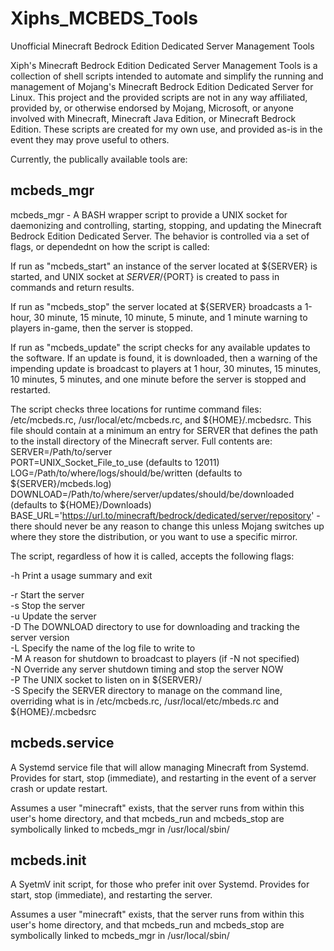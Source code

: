 # Xiphs_MCBEDS_Tools
Unofficial Minecraft Bedrock Edition Dedicated Server Management Tools

Xiph's Minecraft Bedrock Edition Dedicated Server Management Tools is a collection of shell scripts intended to automate and simplify the running and management of Mojang's Minecraft Bedrock Edition Dedicated Server for Linux.
This project and the provided scripts are not in any way affiliated, provided by, or otherwise endorsed by Mojang, Microsoft, or anyone involved with Minecraft, Minecraft Java Edition, or Minecraft Bedrock Edition. These scripts are created for my own use, and provided as-is in the event they may prove useful to others.

Currently, the publically available tools are:

## mcbeds_mgr
mcbeds_mgr - A BASH wrapper script to provide a UNIX socket for daemonizing and controlling, starting, stopping, and updating the Minecraft Bedrock Edition Dedicated Server. The behavior is controlled via a set of flags, or dependednt on how the script is called:

If run as "mcbeds_start" an instance of the server located at ${SERVER} is started, and UNIX socket at ${SERVER}/${PORT} is created to pass in commands and return results.

If run as "mcbeds_stop" the server located at ${SERVER} broadcasts a 1-hour, 30 minute, 15 minute, 10 minute, 5 minute, and 1 minute warning to players in-game, then the server is stopped.

If run as "mcbeds_update" the script checks for any available updates to the software. If an update is found, it is downloaded, then a warning of the impending update is broadcast to players at 1 hour, 30 minutes, 15 minutes, 10 minutes, 5 minutes, and one minute before the server is stopped and restarted.

The script checks three locations for runtime command files: /etc/mcbeds.rc, /usr/local/etc/mcbeds.rc, and ${HOME}/.mcbedsrc. This file should contain at a minimum an entry for SERVER that defines the path to the install directory of the Minecraft server. Full contents are:  
SERVER=/Path/to/server  
PORT=UNIX_Socket_File_to_use (defaults to 12011)  
LOG=/Path/to/where/logs/should/be/written (defaults to ${SERVER}/mcbeds.log)  
DOWNLOAD=/Path/to/where/server/updates/should/be/downloaded (defaults to ${HOME}/Downloads)  
BASE_URL='https://url.to/minecraft/bedrock/dedicated/server/repository' - there should never be any reason to change this unless Mojang switches up where they store the distribution, or you want to use a specific mirror.  

The script, regardless of how it is called, accepts the following flags:

-h    Print a usage summary and exit

-r    Start the server  
-s    Stop the server  
-u    Update the server  
-D    The DOWNLOAD directory to use for downloading and tracking the server version  
-L    Specify the name of the log file to write to  
-M    A reason for shutdown to broadcast to players (if -N not specified)  
-N    Override any server shutdown timing and stop the server NOW  
-P    The UNIX socket to listen on in ${SERVER}/  
-S    Specify the SERVER directory to manage on the command line, overriding what is in /etc/mcbeds.rc, /usr/local/etc/mbeds.rc and ${HOME}/.mcbedsrc  

## mcbeds.service
A Systemd service file that will allow managing Minecraft from Systemd. Provides for start, stop (immediate), and restarting in the event of a server crash or update restart.

Assumes a user "minecraft" exists, that the server runs from within this user's home directory, and that mcbeds_run and mcbeds_stop are symbolically linked to mcbeds_mgr in /usr/local/sbin/ 

## mcbeds.init
A SyetmV init script, for those who prefer init over Systemd. Provides for start, stop (immediate), and restarting the server.

Assumes a user "minecraft" exists, that the server runs from within this user's home directory, and that mcbeds_run and mcbeds_stop are symbolically linked to mcbeds_mgr in /usr/local/sbin/ 
